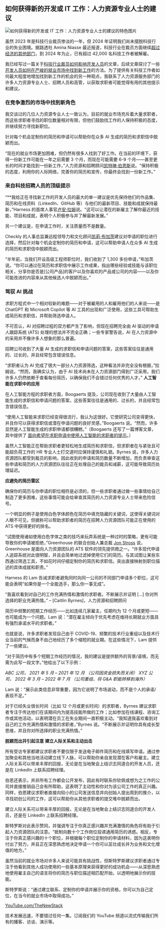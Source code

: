 ## 如何获得新的开发或 IT 工作：人力资源专业人士的建议

![如何获得新的开发或 IT 工作：人力资源专业人士的建议的特色图片](https://cdn.thenewstack.io/media/2024/04/a5996549-getty-images-h73s4gnfuhu-unsplash-1024x683.jpg)

虽然 2023 年是科技行业裁员惨淡的一年，但 2024 年证明我们尚未摆脱科技行业的失业困境。据路透社 Amina Niasse 最近报道，科技行业在裁员方面继续[超过经济的其他部门](https://www.reuters.com/markets/us/us-layoffs-reach-14-month-high-amid-government-tech-cutbacks-2024-04-04/)，到 2024 年为止，已有超过 42,000 名科技工作者被解雇。

我已经写过一篇关于[科技行业裁员如何影响开发人员](https://thenewstack.io/how-tech-industry-layoffs-are-impacting-developers/)的文章，后续文章探讨了一些[开发人员如何在严峻的就业市场中找到新工作](https://thenewstack.io/developers-share-what-helped-them-land-new-roles/)的方法。为了提供有关科技工作者如何最大程度地增加找到新工作的机会的另一种观点，我联系了人力资源服务部门的许多人力资源专业人士、招聘人员和高管，以获取求职者可能觉得有用的其他提示和建议。

### 在竞争激烈的市场中找到新角色

我交谈过的几位人力资源专业人士一致认为，目前的就业市场充斥着大量求职者，而这些求职者寻找的职位数量相对有限，但他们鼓励找工作的人保持积极的态度，并继续努力寻找新职位。

针对每个机会定制你的简历和申请可以帮助你在众多 AI 生成的简历和求职信中脱颖而出。

“现在的就业市场更加困难，但仍然有很多人找到了好工作。在当前的环境下，获得一份新工作可能在一年之前需要 3 个月，而现在可能需要 6-9 个月——甚至更长的时间才能找到一份新工作，”人力资源和招聘顾问[凯特琳·伯恩斯](https://www.linkedin.com/in/caitlin-b-06138097/)说。“保持积极的态度，利用你的人际网络，完善你的简历和宣传，你最终会找到一份新工作。”

### 来自科技招聘人员的顶级提示

“**我给正在寻找新工作的开发人员的最大的单一建议是优先保持他们的作品集、简历和在线资料（LinkedIn、GitHub 等）与他们的最新项目、技能和成就保持最新，”Harness 的首席人事官[卢安·拉姆](https://www.linkedin.com/in/luan-lam-18a196/)说。“这可以让潜在的新雇主了解你最近的技能、项目和成就，表明个人积极参与并了解最新发展。”

另一个建议是，在申请工作时，关注质量而不是数量。

Checkly 的人事总监兼远程领导力和文化顾问[凯莉·布加茨](https://www.linkedin.com/in/kaylie-boogaerts-72167040/)建议对申请的职位进行选择，然后针对每个机会定制你的简历和申请，这可以帮助申请人在众多 AI 生成的简历和求职信中脱颖而出。

“半年前，当我们开设高级工程师职位时，我们收到了 1,300 多份申请，”布加茨说。“你可以通过在简历和求职信中展示工作成果，指出哪些经验或技能与该职位相关，分享你是否是[公司产品]的客户以及你喜欢的产品或公司的内容——以及你可能改进的内容来从其他候选人中脱颖而出。”

### 驾驭 AI 挑战

求职方程式中一个相对较新的难题——对于被雇用的人和雇用他们的人来说——是 ChatGPT 和 Microsoft Copilot 等 AI 工具的出现和广泛使用，这些工具可帮助生成简历和求职信，并帮助筛选申请人。

不可否认，AI 对招聘过程的双方都产生了影响，但现在招聘完全由 AI 驱动的申请人跟踪系统 (ATS) 处理的想法并不完全正确；一些专家警告说，AI 在人力资源中的采用并不像许多人想象的那么普遍。

招聘公司收到了大量 AI 生成的求职信和申请问题的答案，这些答案往往是通用的、过长的，并且经常包含错误信息。

“求职者认为 AI 完成了很大一部分人力资源筛选，这种看法并非完全没有根据，”拉姆说。“然而，我确实认为，由于 AI 技术尚未在人力资源部门得到广泛采用，我们许多人仍然依赖于查看每份简历，以确保我们不会错过任何优秀的人才。”
**人工智能在求职中的应用**

在人工智能方程的求职者方面，Boogaerts 提及，公司现在收到了大量由人工智能生成的求职信和申请问题的答案，这些答案往往是通用的、过长的，并且经常包含错误信息。

“使用人工智能来求职已经变得很流行，我认为这很好。它使研究公司变得更快，并且你可以获得求职信或潜在申请问题的良好灵感，”Boogaerts 说。“然而，许多显然是人工智能生成的求职申请都很糟糕。”（Boogaerts 还写了一篇博客文章，其中提供了 [面向希望在求职申请中使用人工智能的求职者的提示](https://www.checklyhq.com/blog/the-dos-and-donts-of-using-chatgpt-for-job-applications/)。）

虽然人工智能正在帮助求职者更轻松地生成简历和求职信，但求职者在与紧张且可能超负荷工作的 HR 专业人士打交道时应保持谨慎和礼貌。Byrnes 说，许多人力资源团队都受到裁员的影响，因此收到的申请和简历数量不断增加，而负责审查这些申请和简历的人力资源团队往往正在处理自己的裁员和减薪，这可能导致简历处理延迟。

**应避免的简历雷区**

确保你的简历与你申请的职位相符是必须的，但一些求职者通过做一些事情给自己制造了更多困难，这些事情可能会给审查其简历的人力资源专业人士带来危险信号。

一个明显的例子是使用白色字体颜色在简历中填充隐藏的关键词，这使得关键词对人眼不可见，但据称可以帮助求职者的简历在招聘人力资源团队可能正在使用的 ATS 中获得更好的排名。

“试图使用诸如使用白色字体之类的技巧来玩弄系统是一种过时的策略，更有可能导致你的申请被拒绝，”Greenhouse 的联合创始人兼总裁 [Jon Stross](https://www.linkedin.com/in/jonstross/) 说，Greenhouse 是面向人力资源团队的 ATS 软件的领先提供商之一。“许多现代申请人追踪系统对此很明智，并且会简单地过滤掉使用它们的简历。与其试图让某些东西通过筛选工具，不如花时间仔细定制你的简历和求职信。突出直接映射到职位描述的具体成就和职责。”

Harness 的 Lam 告诫求职者避免同时向同一公司的不同部门申请多个职位，这可能会表明“如果你是一个全能选手，那么你一事无成”。

“我喜欢看到对自己的工作充满热情和激情的求职者。不断展示并证明 […] 你对所选择的职业充满热情。”
–
[Caitlin Byrnes]，人力资源和招聘顾问

简历中频繁的短期工作经历——比如连续几家雇主，任期均为 12 个月或更短——也可能成为一个问题。Lam 说：“潜在雇主倾向于优先考虑在维持长期就业方面具有强烈承诺水平的求职者。”

也就是说，许多求职者发现自己由于 COVID-19、频繁的技术行业重组以及技术行业当前的气候而身不由己地经历了多个缩短的就业期。在这些情况下，Lam 提供了一些建议。

“对于简历中有多个短期工作经历的情况，我的建议是提供额外的背景/语境，而无需为此写一段文字。”他给出了以下示例：

*ABC 公司，* *2021 年 5 月 – 2021 年 12 月* *（公司因资金损失而关闭）* *XYZ 公司，* *2022 年 3 月 – 2022 年 7 月* *（公司重组，将 G&A 职能转移到海外）*

Lam 说：“展示此类信息非常重要，因为它说明了市场波动，而不是个人的承诺/表现不足。”

对于已经失业很长时间（比如 12 个月或更长时间）的求职者，Byrnes 建议求职者专注于传达他们在该期间内为提高技能所做的工作；比如参加在线课程、咨询工作或其他活动，以表明潜在员工在失业期间一直积极主动。“我知道我喜欢看到对自己的工作充满热情和激情的求职者，”Byrnes 说。“不断展示并证明你具有成长型思维，并且你对所选择的职业充满热情。”

**脱颖而出并引起注意**
**建立人际关系和主动出击**

所有受访专家都建议求职者不要仅限于发送电子邮件简历和在线填写申请。通过参加聚会和其他当地活动建立线下人脉，可以帮助你亲自发现潜在客户和雇主。建立人际关系可以带来丰厚的回报，无论是在当地聚会上结识志同道合的开发人员，还是在 LinkedIn 上联系招聘经理。

伯恩还表示，并非所有工作都会公开发布，因此有时联系你钦佩或想为之工作的公司并直接推销自己会有所帮助，这表明了主动性和你对为该公司工作的真正兴趣。同样，伯恩建议求职者直接向较小的公司发送信息并向创始人提出周到的推介，以寻找初创公司的工作，这可以帮助你从其他求职者的提交堆中脱颖而出。

建立人际关系可以带来丰厚的回报，无论是在当地聚会上结识志同道合的开发人员，还是在 LinkedIn 上联系招聘经理。

斯特罗斯对此表示赞同，并强调专注于你真正感兴趣并充满激情的角色将有助于引起人力资源团队的注意。“抵制向数十个工作岗位投递通用简历的诱惑。相反，专注于你真正感兴趣的十个职位，并根据每个职位定制你的申请材料，因为这表明你付出了努力，并且正在深思熟虑地决定申请一个你可以茁壮成长并为业务和文化增值的地方。”

虽然当前的就业市场对许多人来说可能具有挑战性，但斯特罗斯建议求职者通过专注于他看到其他人成功使用的一些基本原理来获得更好的成功机会——从深思熟虑地使用雇主自己的语言将你的简历与职位描述相匹配开始，以透明地展示你的技能。

斯特罗斯说：“通过建立联系、定制你的申请并展示你的资格，你可以为自己定位，在当今的就业市场中取得成功。”

[YouTube.com/TheNewStack](https://youtube.com/thenewstack?sub_confirmation=1)

技术发展迅速，不要错过任何一集。订阅我们的 YouTube 频道以流式传输我们所有的播客、访谈、演示等。